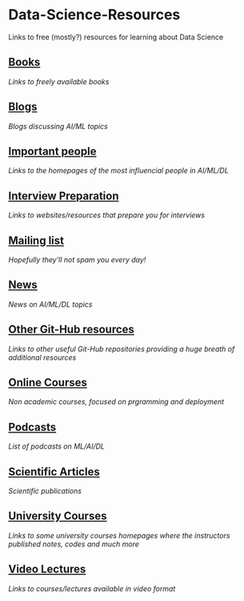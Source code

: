 # Data-Science-Resources
Links to free (mostly?) resources for learning about Data Science

## [Books](https://github.com/kyaiooiayk/Data-Science-Resources/blob/main/Books.md)
*Links to freely available books*

## [Blogs](https://github.com/kyaiooiayk/Data-Science-Resources/blob/main/Blogs.md)
*Blogs discussing AI/ML topics*

## [Important people](https://github.com/kyaiooiayk/Data-Science-Resources/blob/main/Important%20People.md)
*Links to the homepages of the most influencial people in AI/ML/DL*

## [Interview Preparation](https://github.com/kyaiooiayk/Data-Science-Resources/blob/main/Interview%20Preparation.md)
*Links to websites/resources that prepare you for interviews*

## [Mailing list](https://github.com/kyaiooiayk/Data-Science-Resources/blob/main/Mailing%20List.md)
*Hopefully they'll not spam you every day!*

## [News](https://github.com/kyaiooiayk/Data-Science-Resources/blob/main/News.md)
*News on AI/ML/DL topics*

## [Other Git-Hub resources](https://github.com/kyaiooiayk/Data-Science-Resources/blob/main/Other%20Git-Hub%20Resources.md)
*Links to other useful Git-Hub repositories providing a huge breath of additional resources*

## [Online Courses](https://github.com/kyaiooiayk/Data-Science-Resources/blob/main/Online%20Courses.md)
*Non academic courses, focused on prgramming and deployment*

## [Podcasts](https://github.com/kyaiooiayk/Data-Science-Resources/blob/main/Podcasts.md)
*List of podcasts on ML/AI/DL* 

## [Scientific Articles](https://github.com/kyaiooiayk/Data-Science-Resources/blob/main/Scientific%20Articles.md)
*Scientific publications*

## [University Courses](https://github.com/kyaiooiayk/Data-Science-Resources/blob/main/University%20Courses.md)
*Links to some university courses homepages where the instructors published notes, codes and much more*

## [Video Lectures](https://github.com/kyaiooiayk/Data-Science-Resources/blob/main/Video%20Lectures.md)
*Links to courses/lectures available in video format*
